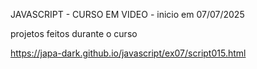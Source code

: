 JAVASCRIPT - CURSO EM VIDEO - inicio em 07/07/2025

projetos feitos durante o curso 

https://japa-dark.github.io/javascript/ex07/script015.html
